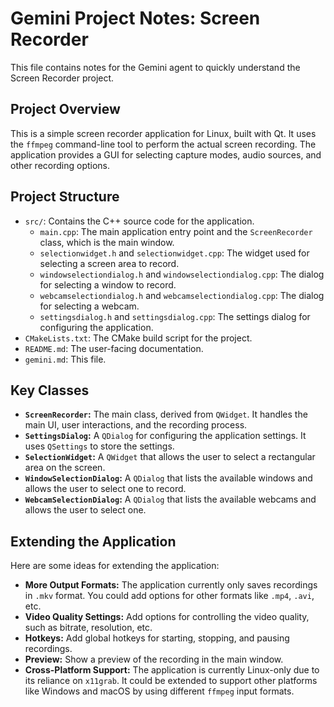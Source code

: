 # Gemini Project Notes: Screen Recorder

This file contains notes for the Gemini agent to quickly understand the Screen Recorder project.

## Project Overview

This is a simple screen recorder application for Linux, built with Qt. It uses the `ffmpeg` command-line tool to perform the actual screen recording. The application provides a GUI for selecting capture modes, audio sources, and other recording options.

## Project Structure

*   `src/`: Contains the C++ source code for the application.
    *   `main.cpp`: The main application entry point and the `ScreenRecorder` class, which is the main window.
    *   `selectionwidget.h` and `selectionwidget.cpp`: The widget used for selecting a screen area to record.
    *   `windowselectiondialog.h` and `windowselectiondialog.cpp`: The dialog for selecting a window to record.
    *   `webcamselectiondialog.h` and `webcamselectiondialog.cpp`: The dialog for selecting a webcam.
    *   `settingsdialog.h` and `settingsdialog.cpp`: The settings dialog for configuring the application.
*   `CMakeLists.txt`: The CMake build script for the project.
*   `README.md`: The user-facing documentation.
*   `gemini.md`: This file.

## Key Classes

*   **`ScreenRecorder`:** The main class, derived from `QWidget`. It handles the main UI, user interactions, and the recording process.
*   **`SettingsDialog`:** A `QDialog` for configuring the application settings. It uses `QSettings` to store the settings.
*   **`SelectionWidget`:** A `QWidget` that allows the user to select a rectangular area on the screen.
*   **`WindowSelectionDialog`:** A `QDialog` that lists the available windows and allows the user to select one to record.
*   **`WebcamSelectionDialog`:** A `QDialog` that lists the available webcams and allows the user to select one.

## Extending the Application

Here are some ideas for extending the application:

*   **More Output Formats:** The application currently only saves recordings in `.mkv` format. You could add options for other formats like `.mp4`, `.avi`, etc.
*   **Video Quality Settings:** Add options for controlling the video quality, such as bitrate, resolution, etc.
*   **Hotkeys:** Add global hotkeys for starting, stopping, and pausing recordings.
*   **Preview:** Show a preview of the recording in the main window.
*   **Cross-Platform Support:** The application is currently Linux-only due to its reliance on `x11grab`. It could be extended to support other platforms like Windows and macOS by using different `ffmpeg` input formats.